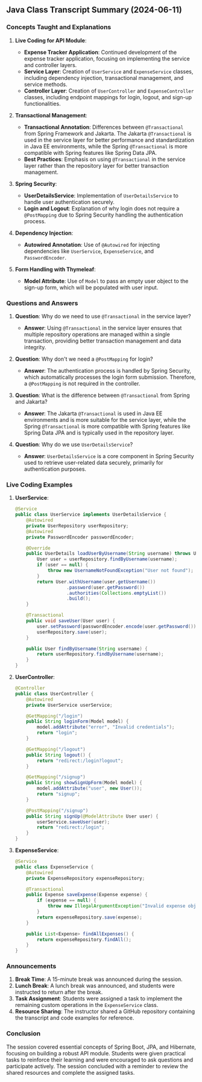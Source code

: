 ## Java Class Transcript Summary (2024-06-11)

### Concepts Taught and Explanations

1. **Live Coding for API Module**:
   - **Expense Tracker Application**: Continued development of the expense tracker application, focusing on implementing the service and controller layers.
   - **Service Layer**: Creation of `UserService` and `ExpenseService` classes, including dependency injection, transactional management, and service methods.
   - **Controller Layer**: Creation of `UserController` and `ExpenseController` classes, including endpoint mappings for login, logout, and sign-up functionalities.

2. **Transactional Management**:
   - **Transactional Annotation**: Differences between `@Transactional` from Spring Framework and Jakarta. The Jakarta `@Transactional` is used in the service layer for better performance and standardization in Java EE environments, while the Spring `@Transactional` is more compatible with Spring features like Spring Data JPA.
   - **Best Practices**: Emphasis on using `@Transactional` in the service layer rather than the repository layer for better transaction management.

3. **Spring Security**:
   - **UserDetailsService**: Implementation of `UserDetailsService` to handle user authentication securely.
   - **Login and Logout**: Explanation of why login does not require a `@PostMapping` due to Spring Security handling the authentication process.

4. **Dependency Injection**:
   - **Autowired Annotation**: Use of `@Autowired` for injecting dependencies like `UserService`, `ExpenseService`, and `PasswordEncoder`.

5. **Form Handling with Thymeleaf**:
   - **Model Attribute**: Use of `Model` to pass an empty user object to the sign-up form, which will be populated with user input.

### Questions and Answers

1. **Question**: Why do we need to use `@Transactional` in the service layer?
   - **Answer**: Using `@Transactional` in the service layer ensures that multiple repository operations are managed within a single transaction, providing better transaction management and data integrity.

2. **Question**: Why don't we need a `@PostMapping` for login?
   - **Answer**: The authentication process is handled by Spring Security, which automatically processes the login form submission. Therefore, a `@PostMapping` is not required in the controller.

3. **Question**: What is the difference between `@Transactional` from Spring and Jakarta?
   - **Answer**: The Jakarta `@Transactional` is used in Java EE environments and is more suitable for the service layer, while the Spring `@Transactional` is more compatible with Spring features like Spring Data JPA and is typically used in the repository layer.

4. **Question**: Why do we use `UserDetailsService`?
   - **Answer**: `UserDetailsService` is a core component in Spring Security used to retrieve user-related data securely, primarily for authentication purposes.

### Live Coding Examples

1. **UserService**:
   ```java
   @Service
   public class UserService implements UserDetailsService {
       @Autowired
       private UserRepository userRepository;
       @Autowired
       private PasswordEncoder passwordEncoder;

       @Override
       public UserDetails loadUserByUsername(String username) throws UsernameNotFoundException {
           User user = userRepository.findByUsername(username);
           if (user == null) {
               throw new UsernameNotFoundException("User not found");
           }
           return User.withUsername(user.getUsername())
                      .password(user.getPassword())
                      .authorities(Collections.emptyList())
                      .build();
       }

       @Transactional
       public void saveUser(User user) {
           user.setPassword(passwordEncoder.encode(user.getPassword()));
           userRepository.save(user);
       }

       public User findByUsername(String username) {
           return userRepository.findByUsername(username);
       }
   }
   ```

2. **UserController**:
   ```java
   @Controller
   public class UserController {
       @Autowired
       private UserService userService;

       @GetMapping("/login")
       public String loginForm(Model model) {
           model.addAttribute("error", "Invalid credentials");
           return "login";
       }

       @GetMapping("/logout")
       public String logout() {
           return "redirect:/login?logout";
       }

       @GetMapping("/signup")
       public String showSignUpForm(Model model) {
           model.addAttribute("user", new User());
           return "signup";
       }

       @PostMapping("/signup")
       public String signUp(@ModelAttribute User user) {
           userService.saveUser(user);
           return "redirect:/login";
       }
   }
   ```

3. **ExpenseService**:
   ```java
   @Service
   public class ExpenseService {
       @Autowired
       private ExpenseRepository expenseRepository;

       @Transactional
       public Expense saveExpense(Expense expense) {
           if (expense == null) {
               throw new IllegalArgumentException("Invalid expense object");
           }
           return expenseRepository.save(expense);
       }

       public List<Expense> findAllExpenses() {
           return expenseRepository.findAll();
       }
   }
   ```

### Announcements

1. **Break Time**: A 15-minute break was announced during the session.
2. **Lunch Break**: A lunch break was announced, and students were instructed to return after the break.
3. **Task Assignment**: Students were assigned a task to implement the remaining custom operations in the `ExpenseService` class.
4. **Resource Sharing**: The instructor shared a GitHub repository containing the transcript and code examples for reference.

### Conclusion

The session covered essential concepts of Spring Boot, JPA, and Hibernate, focusing on building a robust API module. Students were given practical tasks to reinforce their learning and were encouraged to ask questions and participate actively. The session concluded with a reminder to review the shared resources and complete the assigned tasks.
